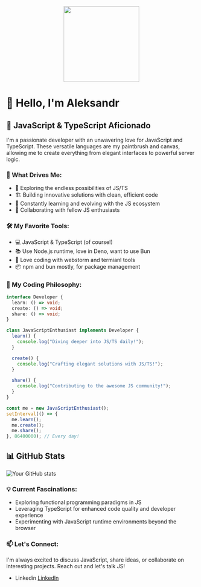 <div id="header" align="center">
  <img src="https://media.giphy.com/media/2IudUHdI075HL02Pkk/giphy.gif" width="200"/>
</div>

# 👋 Hello, I'm Aleksandr

## 💛 JavaScript & TypeScript Aficionado

I'm a passionate developer with an unwavering love for JavaScript and TypeScript. These versatile languages are my paintbrush and canvas, allowing me to create everything from elegant interfaces to powerful server logic.

### 🚀 What Drives Me:

- 🌟 Exploring the endless possibilities of JS/TS
- 🏗️ Building innovative solutions with clean, efficient code
- 🧠 Constantly learning and evolving with the JS ecosystem
- 🤝 Collaborating with fellow JS enthusiasts

### 🛠️ My Favorite Tools:

- 💻 JavaScript & TypeScript (of course!)
- 📚 Use Node.js runtime, love in Deno, want to use Bun
- 🧰 Love coding with webstorm and termianl tools
- 📦 npm and bun mostly, for package management

### 🌟 My Coding Philosophy:

```typescript
interface Developer {
  learn: () => void;
  create: () => void;
  share: () => void;
}

class JavaScriptEnthusiast implements Developer {
  learn() {
    console.log("Diving deeper into JS/TS daily!");
  }

  create() {
    console.log("Crafting elegant solutions with JS/TS!");
  }

  share() {
    console.log("Contributing to the awesome JS community!");
  }
}

const me = new JavaScriptEnthusiast();
setInterval(() => {
  me.learn();
  me.create();
  me.share();
}, 86400000); // Every day!
```


## 📊 GitHub Stats

![Your GitHub stats](https://github-readme-stats.vercel.app/api?username=AleksandrRyb&show_icons=true&theme=radical)

### 💡 Current Fascinations:

- Exploring functional programming paradigms in JS
- Leveraging TypeScript for enhanced code quality and developer experience
- Experimenting with JavaScript runtime environments beyond the browser

### 📫 Let's Connect:

I'm always excited to discuss JavaScript, share ideas, or collaborate on interesting projects. Reach out and let's talk JS!

- Linkedin [LinkedIn](www.linkedin.com/in/aleksandr-rybin-a85946337)
